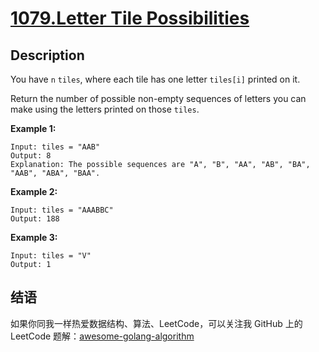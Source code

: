 # [1079.Letter Tile Possibilities][title]

## Description
You have `n`  `tiles`, where each tile has one letter `tiles[i]` printed on it.

Return the number of possible non-empty sequences of letters you can make using the letters printed on those `tiles`.

**Example 1:**

```
Input: tiles = "AAB"
Output: 8
Explanation: The possible sequences are "A", "B", "AA", "AB", "BA", "AAB", "ABA", "BAA".
```

**Example 2:**

```
Input: tiles = "AAABBC"
Output: 188
```

**Example 3:**

```
Input: tiles = "V"
Output: 1
```

## 结语

如果你同我一样热爱数据结构、算法、LeetCode，可以关注我 GitHub 上的 LeetCode 题解：[awesome-golang-algorithm][me]

[title]: https://leetcode.com/problems/letter-tile-possibilities/
[me]: https://github.com/kylesliu/awesome-golang-algorithm
